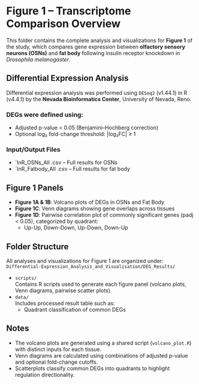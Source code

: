 # Figure 1 – Transcriptome Comparison Overview

This folder contains the complete analysis and visualizations for **Figure 1** of the study, which compares gene expression between **olfactory sensory neurons (OSNs)** and **fat body** following insulin receptor knockdown in *Drosophila melanogaster*.


##  Differential Expression Analysis

Differential expression analysis was performed using `DESeq2` (v1.44.1) in R (v4.4.1) by the **Nevada Bioinformatics Center**, University of Nevada, Reno.

### DEGs were defined using:
- Adjusted p-value < 0.05 (Benjamini–Hochberg correction)
- Optional log₂ fold-change threshold: |log₂FC| ≥ 1

### Input/Output Files
- `InR_OSNs_All .csv – Full results for OSNs
- `InR_Fatbody_All .csv – Full results for fat body

##  Figure 1 Panels

- **Figure 1A & 1B**: Volcano plots of DEGs in OSNs and Fat Body
- **Figure 1C**: Venn diagrams showing gene overlaps across tissues
- **Figure 1D**: Pairwise correlation plot of commonly significant genes (padj < 0.05), categorized by quadrant:
  - Up-Up, Down-Down, Up-Down, Down-Up

## Folder Structure
All analyses and visualizations for Figure 1 are organized under:
`Differential-Expression_Analysis_and_Visualisation/DEG_Results/`
- `scripts/`  
  Contains R scripts used to generate each figure panel (volcano plots, Venn diagrams, pairwise scatter plots).
- `data/`  
  Includes processed result table such as: 
  - Quadrant classification of common DEGs

##  Notes

- The volcano plots are generated using a shared script (`volcano_plot.R`) with distinct inputs for each tissue.
- Venn diagrams are calculated using combinations of adjusted p-value and optional fold-change cutoffs.
- Scatterplots classify common DEGs into quadrants to highlight regulation directionality.



